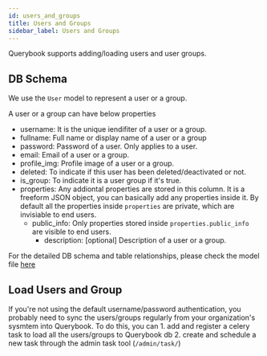 ```yaml
---
id: users_and_groups
title: Users and Groups
sidebar_label: Users and Groups
---
```


Querybook supports adding/loading users and user groups.  

## DB Schema
We use the `User` model to represent a user or a group.

A user or a group can have below properties
 - username: It is the unique iendifiter of a user or a group.
 - fullname: Full name or display name of a user or a group
 - password: Password of a user. Only applies to a user.
 - email: Email of a user or a group.
 - profile_img: Profile image of a user or a group.
 - deleted: To indicate if this user has been deleted/deactivated or not.
 - is_group: To indicate it is a user group if it's true.
 - properties: Any addiontal properties are stored in this column. It is a freeform JSON object, you can basically add any properties inside it. By default all the properties inside `properties` are private, which are invisiable to end users. 
    - public_info: Only properties stored inside `properties.public_info` are visible to end users.
      - description: [optional] Description of a user or a group.


For the detailed DB schema and table relationships, please check the model file [here](https://github.com/pinterest/querybook/blob/master/querybook/server/models/user.py)


## Load Users and Group
If you're not using the default username/password authentication, you probably need to sync the users/groups regularly from your organization's sysmtem into Querybook. To do this, you can 
    1. add and register a celery task to load all the users/groups to Querybook db
    2. create and schedule a new task through the admin task tool (`/admin/task/`)